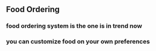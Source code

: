 ## Food Ordering
### food ordering system is the one is in trend now
### you can customize food on your own preferences
